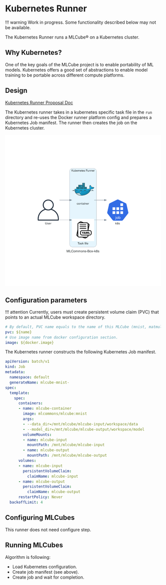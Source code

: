 # Kubernetes Runner

!!! warning
    Work in progress. Some functionality described below may not be available.

The Kubernetes Runner runs a MLCube&reg; on a Kubernetes cluster.

## Why Kubernetes?

One of the key goals of the MLCube project is to enable portability of ML models. Kubernetes offers a good set of 
abstractions to enable model training to be portable across different compute platforms.

## Design

[Kubernetes Runner Proposal Doc](http://bit.ly/cube-k8s-runner)

The Kubernetes runner takes in a kubernetes specific task file in the `run` directory and re-uses the Docker runner
platform config and prepares a Kubernetes Job manifest. The runner then creates the job on the Kubernetes cluster.

![Design](../assets/mlcube-k8s.png)


## Configuration parameters

!!! attention
    Currently, users must create persistent volume claim (PVC) that points to an actual MLCube workspace directory.

```yaml
# By default, PVC name equals to the name of this MLCube (mnist, matmul, ...).
pvc: ${name}
# Use image name from docker configuration section.
image: ${docker.image}
```

The Kubernetes runner constructs the following Kubernetes Job manifest. 

```yaml
apiVersion: batch/v1
kind: Job
metadata:
  namespace: default
  generateName: mlcube-mnist-
spec:
  template:
    spec:
      containers:
      - name: mlcube-container
        image: mlcommons/mlcube:mnist
        args:
        - --data_dir=/mnt/mlcube/mlcube-input/workspace/data
        - --model_dir=/mnt/mlcube/mlcube-output/workspace/model
        volumeMounts:
        - name: mlcube-input
          mountPath: /mnt/mlcube/mlcube-input
        - name: mlcube-output
          mountPath: /mnt/mlcube/mlcube-output
      volumes:
      - name: mlcube-input
        persistentVolumeClaim:
          claimName: mlcube-input
      - name: mlcube-output
        persistentVolumeClaim:
          claimName: mlcube-output
      restartPolicy: Never
  backoffLimit: 4
```


## Configuring MLCubes
This runner does not need configure step.


## Running MLCubes
Algorithm is following:

- Load Kubernetes configuration.
- Create job manifest (see above).
- Create job and wait for completion.
